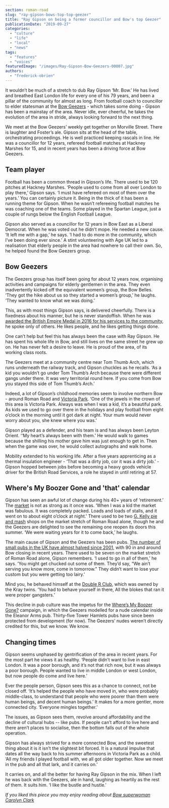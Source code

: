 ```yaml
---
section: roman-road
slug: "ray-gipson-bows-top-top-geezer"
title: "Ray Gipson on being a former councillor and Bow's top Geezer"
publicationDate: "2019-09-27"
categories: 
  - "culture"
  - "life"
  - "local"
  - "news"
tags: 
  - "features"
  - "voices"
featuredImage: "/images/Ray-Gipson-Bow-Geezers-00007.jpg"
authors: 
  - "frederick-obrien"
---
```


It wouldn’t be much of a stretch to dub Ray Gipson ‘Mr. Bow.’ He has lived and breathed East London life for every one of his 79 years, and been a pillar of the community for almost as long. From football coach to councillor to elder statesman at the [Bow Geezers](https://www.ourbow.com/category/the-geezers/) - which takes some doing - Gipson has been a mainstay of the area. Never idle, ever cheerful, he takes the evolution of the area in stride, always looking forward to the next thing.

We meet at the Bow Geezers’ weekly get together on Morville Street. There is laughter and Foster’s ale. Gipson sits at the head of the table, orchestrating proceedings. He is well practiced keeping rascals in line. He was a councillor for 12 years, refereed football matches at Hackney Marshes for 15, and in recent years has been a driving force at Bow Geezers. 

## Team player

Football has been a common thread in Gipson’s life. There used to be 120 pitches at Hackney Marshes. ‘People used to come from all over London to play there,’ Gipson says. ‘I must have refereed on most of them over the years.’ You can certainly picture it. Being in the thick of it has been a running theme for Gipson. When he wasn’t refereeing football matches he was coaching one of the teams. Some played in the Spartan League, just a couple of rungs below the English Football League. 

Gipson also served as a councillor for 12 years in Bow East as a Liberal Democrat. When he was voted out he didn’t mope. He needed a new cause. ‘It left me with a gap,’ he says. ‘I had to do more in the community, which I’ve been doing ever since.’ A stint volunteering with Age UK led to a realisation that elderly people in the area had nowhere to call their own. So, he helped found the Bow Geezers group. 

## Bow Geezers

The Geezers group has itself been going for about 12 years now, organising activities and campaigns for elderly gentlemen in the area. They even inadvertently kicked off the equivalent women’s group, the Bow Belles. ‘They got the hike about us so they started a women’s group,’ he laughs. ‘They wanted to know what we was doing.’

This, as with most things Gipson says, is delivered cheerfully. There is a fixedness about his manner, but he is never standoffish. When he was [awarded the British Empire Medal in 2016 for his services to the community](https://www.eastlondonadvertiser.co.uk/news/bow-community-worker-awarded-british-empire-medal-1-3641325), he spoke only of others. He likes people, and he likes getting things done. 

One can’t help but feel this has always been the case with Ray Gipson. He has spent his whole life in Bow, and still lives on the same street he grew up on. He has never felt a desire to leave. He is proud of the area, of its working class roots. 

The Geezers meet at a community centre near Tom Thumb Arch, which runs underneath the railway track, and Gipson chuckles as he recalls. ‘As a kid you wouldn’t go under Tom Thumb’s Arch because there were different gangs under there. It was very territorial round here. If you come from Bow you stayed this side of Tom Thumb’s Arch.’

Indeed, a lot of Gipson’s childhood memories seem to involve northern Bow - around Roman Road and [Victoria Park](https://romanroadlondon.com/victoria-park-east-london-bow/). ‘One of the jewels in the crown of this area is Victoria Park. Always was when I was a kid, it’s a beautiful park. As kids we used to go over there in the holidays and play football from eight o’clock in the morning until it got dark at night. Your mum would never worry about you, she knew where you was.’ 

Gipson played as a defender, and his team is and has always been Leyton Orient. ‘‘My heart’s always been with them.’ He would walk to games because the shilling his mother gave him was just enough to get in. Then when the game was over, he would collect autographs and walk home. 

Mobility extended to his working life. After a five years apprenticing as a thermal insulation engineer - ‘That was a dirty job, cor it was a dirty job.’ - Gipson hopped between jobs before becoming a heavy goods vehicle driver for the British Road Services, a role he stayed in until retiring at 57. 

## Where's My Boozer Gone and 'that' calendar

Gipson has seen an awful lot of change during his 40+ years of ‘retirement.’ The [market](https://romanroadlondon.com/market/) is not as strong as it once was. ‘When I was a kid the market was fabulous. It was completely packed. Loads and loads of stalls, and it went on to about eight o’clock at night.’ There used to be two [G. Kelly pie and mash](https://romanroadlondon.com/g-kelly-pie-and-mash-shop-reopens-roman-road/) shops on the market stretch of Roman Road alone, though he and the Geezers are delighted to see the remaining one reopen its doors this summer. ‘We were waiting years for it to come back,’ he laughs.

The main cause of Gipson and the Geezers has been pubs. [The number of small pubs in the UK have almost halved since 2001](https://www.telegraph.co.uk/news/2019/02/24/pubs-closing-rate-one-every-12-hours-new-figures-show/), with 90 in and around Bow closing in recent years. There used to be seven on the market stretch of Roman Road alone, Gipson remembers. ‘I used to go in all of them,’ he says. ‘You might get chucked out some of them. They’d say, “We ain’t serving you know more, come in tomorrow.” They didn’t want to lose your custom but you were getting too lairy.’

Mind you, he behaved himself at the [Double R Club](https://romanroadlondon.com/history-double-r-club-kray-twins-nightclub-bow-road/), which was owned by the Kray twins. ‘You had to behave yourself in there, All the blokes that ran it were proper gangsters.’

This decline in pub culture was the impetus for the [Where’s My Boozer Gone?](https://romanroadlondon.com/bow-geezers-wheres-my-boozer-gone-calendar/) campaign, in which the Geezers modelled for a nude calendar inside the Eleanor Arms pub. Thirty-five Tower Hamlets pubs have since been protected from development (for now). The Geezers’ nudes weren’t directly credited for this, but we know. We know.  

## Changing times

Gipson seems unphased by gentrification of the area in recent years. For the most part he views it as healthy. ‘People didn’t want to live in east London. It was a poor borough, and it’s not that rich now, but it was always a poor borough. People wanted to live in middle London or west London, but now people do come and live here.’ 

Ever the people person, Gipson sees this as a chance to connect, not be closed off. ‘It’s helped the people who have moved in, who were probably middle-class, to understand that people who were poorer than them were human beings, and decent human beings.’ It makes for a more gentler, more connected city. ‘Everyone mingles together.’

The issues, as Gipson sees them, revolve around affordability and the decline of cultural hubs -- like pubs. If people can’t afford to live here and there aren’t places to socialise, then the bottom falls out of the whole operation. 

Gipson has always strived for a more connected Bow, and the sweetest thing about it is it isn’t the slightest bit forced. It is a natural impulse that dates all the way back to his summer afternoons in Victoria Park as a child. ‘All my friends I played football with, we all got older together. Now we meet in the pub and all that lark, and it carries on.’

It carries on, and all the better for having Ray Gipson in the mix. When I left he was back with the Geezers, ale in hand, laughing as heartily as the rest of them. It suits him. ‘I like the bustle and hustle.’

_If you liked this piece you may enjoy reading about [Bow superwoman Carolyn Clark](https://romanroadlondon.com/carolyn-clark-east-london-historian-interview/)_
